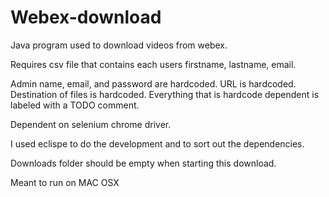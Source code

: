 # Webex-download
Java program used to download videos from webex.

Requires csv file that contains each users firstname, lastname, email.

Admin name, email, and password are hardcoded. URL is hardcoded. Destination of files is hardcoded. 
Everything that is hardcode dependent is labeled with a TODO comment.

Dependent on selenium chrome driver.

I used eclispe to do the development and to sort out the dependencies.

Downloads folder should be empty when starting this download.

Meant to run on MAC OSX
